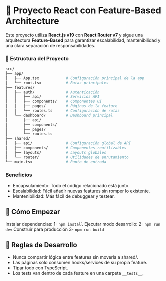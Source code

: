 # 🚀 Proyecto React con Feature-Based Architecture

Este proyecto utiliza **React.js v19** con **React Router v7** y sigue una arquitectura **Feature-Based** para garantizar escalabilidad, mantenibilidad y una clara separación de responsabilidades.

### 📂 Estructura del Proyecto

```bash
src/
├── app/
│   ├── App.tsx            # Configuración principal de la app
│   └── root.tsx           # Rutas principales
├── features/
│   ├── auth/              # Autenticación
│   │   ├── api/           # Servicios API
│   │   ├── components/    # Componentes UI
│   │   ├── pages/         # Páginas de la feature
│   │   └── routes.ts      # Configuración de rutas
│   └── dashboard/         # Dashboard principal
│       ├── api/
│       ├── components/
│       ├── pages/
│       └── routes.ts
├── shared/
│   ├── api/               # Configuración global de API
│   ├── components/        # Componentes reutilizables
│   ├── layouts/           # Layouts globales
│   └── router/            # Utilidades de enrutamiento
└── main.tsx               # Punto de entrada
```

### Beneficios

- Encapsulamiento: Todo el código relacionado está junto.
- Escalabilidad: Fácil añadir nuevas features sin romper lo existente.
- Mantenibilidad: Más fácil de debuggear y testear.

## 🚀 Cómo Empezar

Instalar dependencias:
1- `npm install`
Ejecutar modo desarrollo:
2- `npm run dev`
Construir para producción
3- `npm run build`

## 📌 Reglas de Desarrollo

- Nunca compartir lógica entre features sin moverla a shared/.
- Las páginas solo consumen hooks/services de su propia feature.
- Tipar todo con TypeScript.
- Los tests van dentro de cada feature en una carpeta `__tests__`.
